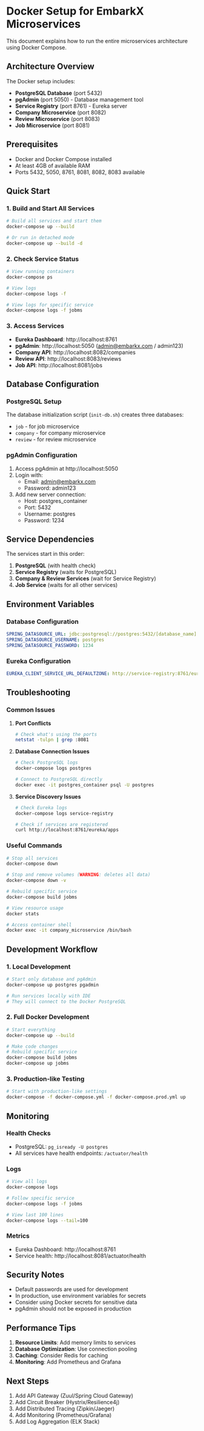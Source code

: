 # Docker Setup for EmbarkX Microservices

This document explains how to run the entire microservices architecture using Docker Compose.

## Architecture Overview

The Docker setup includes:
- **PostgreSQL Database** (port 5432)
- **pgAdmin** (port 5050) - Database management tool
- **Service Registry** (port 8761) - Eureka server
- **Company Microservice** (port 8082)
- **Review Microservice** (port 8083)
- **Job Microservice** (port 8081)

## Prerequisites

- Docker and Docker Compose installed
- At least 4GB of available RAM
- Ports 5432, 5050, 8761, 8081, 8082, 8083 available

## Quick Start

### 1. Build and Start All Services

```bash
# Build all services and start them
docker-compose up --build

# Or run in detached mode
docker-compose up --build -d
```

### 2. Check Service Status

```bash
# View running containers
docker-compose ps

# View logs
docker-compose logs -f

# View logs for specific service
docker-compose logs -f jobms
```

### 3. Access Services

- **Eureka Dashboard**: http://localhost:8761
- **pgAdmin**: http://localhost:5050 (admin@embarkx.com / admin123)
- **Company API**: http://localhost:8082/companies
- **Review API**: http://localhost:8083/reviews
- **Job API**: http://localhost:8081/jobs

## Database Configuration

### PostgreSQL Setup

The database initialization script (`init-db.sh`) creates three databases:
- `job` - for job microservice
- `company` - for company microservice
- `review` - for review microservice

### pgAdmin Configuration

1. Access pgAdmin at http://localhost:5050
2. Login with:
   - Email: admin@embarkx.com
   - Password: admin123
3. Add new server connection:
   - Host: postgres_container
   - Port: 5432
   - Username: postgres
   - Password: 1234

## Service Dependencies

The services start in this order:
1. **PostgreSQL** (with health check)
2. **Service Registry** (waits for PostgreSQL)
3. **Company & Review Services** (wait for Service Registry)
4. **Job Service** (waits for all other services)

## Environment Variables

### Database Configuration
```yaml
SPRING_DATASOURCE_URL: jdbc:postgresql://postgres:5432/[database_name]
SPRING_DATASOURCE_USERNAME: postgres
SPRING_DATASOURCE_PASSWORD: 1234
```

### Eureka Configuration
```yaml
EUREKA_CLIENT_SERVICE_URL_DEFAULTZONE: http://service-registry:8761/eureka/
```

## Troubleshooting

### Common Issues

1. **Port Conflicts**
   ```bash
   # Check what's using the ports
   netstat -tulpn | grep :8081
   ```

2. **Database Connection Issues**
   ```bash
   # Check PostgreSQL logs
   docker-compose logs postgres
   
   # Connect to PostgreSQL directly
   docker exec -it postgres_container psql -U postgres
   ```

3. **Service Discovery Issues**
   ```bash
   # Check Eureka logs
   docker-compose logs service-registry
   
   # Check if services are registered
   curl http://localhost:8761/eureka/apps
   ```

### Useful Commands

```bash
# Stop all services
docker-compose down

# Stop and remove volumes (WARNING: deletes all data)
docker-compose down -v

# Rebuild specific service
docker-compose build jobms

# View resource usage
docker stats

# Access container shell
docker exec -it company_microservice /bin/bash
```

## Development Workflow

### 1. Local Development
```bash
# Start only database and pgAdmin
docker-compose up postgres pgadmin

# Run services locally with IDE
# They will connect to the Docker PostgreSQL
```

### 2. Full Docker Development
```bash
# Start everything
docker-compose up --build

# Make code changes
# Rebuild specific service
docker-compose build jobms
docker-compose up jobms
```

### 3. Production-like Testing
```bash
# Start with production-like settings
docker-compose -f docker-compose.yml -f docker-compose.prod.yml up
```

## Monitoring

### Health Checks
- PostgreSQL: `pg_isready -U postgres`
- All services have health endpoints: `/actuator/health`

### Logs
```bash
# View all logs
docker-compose logs

# Follow specific service
docker-compose logs -f jobms

# View last 100 lines
docker-compose logs --tail=100
```

### Metrics
- Eureka Dashboard: http://localhost:8761
- Service health: http://localhost:8081/actuator/health

## Security Notes

- Default passwords are used for development
- In production, use environment variables for secrets
- Consider using Docker secrets for sensitive data
- pgAdmin should not be exposed in production

## Performance Tips

1. **Resource Limits**: Add memory limits to services
2. **Database Optimization**: Use connection pooling
3. **Caching**: Consider Redis for caching
4. **Monitoring**: Add Prometheus and Grafana

## Next Steps

1. Add API Gateway (Zuul/Spring Cloud Gateway)
2. Add Circuit Breaker (Hystrix/Resilience4j)
3. Add Distributed Tracing (Zipkin/Jaeger)
4. Add Monitoring (Prometheus/Grafana)
5. Add Log Aggregation (ELK Stack) 